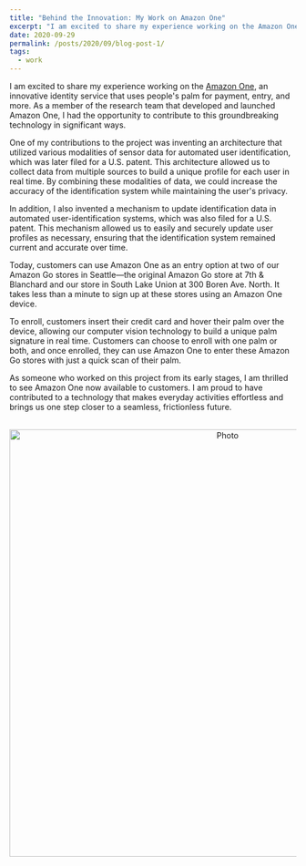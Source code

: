 ```yaml
---
title: "Behind the Innovation: My Work on Amazon One"
excerpt: "I am excited to share my experience working on the Amazon One project, an innovative identity service that uses people's palm for payment, entry, and more. As a member of the research team that developed and launched Amazon One, I had the opportunity to contribute to this groundbreaking technology in significant ways."
date: 2020-09-29
permalink: /posts/2020/09/blog-post-1/
tags:
  - work
---
```


I am excited to share my experience working on the [Amazon One](https://one.amazon.com/), an innovative identity service that uses people's palm for payment, entry, and more. As a member of the research team that developed and launched Amazon One, I had the opportunity to contribute to this groundbreaking technology in significant ways.

One of my contributions to the project was inventing an architecture that utilized various modalities of sensor data for automated user identification, which was later filed for a U.S. patent. This architecture allowed us to collect data from multiple sources to build a unique profile for each user in real time. By combining these modalities of data, we could increase the accuracy of the identification system while maintaining the user's privacy.

In addition, I also invented a mechanism to update identification data in automated user-identification systems, which was also filed for a U.S. patent. This mechanism allowed us to easily and securely update user profiles as necessary, ensuring that the identification system remained current and accurate over time.

Today, customers can use Amazon One as an entry option at two of our Amazon Go stores in Seattle—the original Amazon Go store at 7th & Blanchard and our store in South Lake Union at 300 Boren Ave. North. It takes less than a minute to sign up at these stores using an Amazon One device.

To enroll, customers insert their credit card and hover their palm over the device, allowing our computer vision technology to build a unique palm signature in real time. Customers can choose to enroll with one palm or both, and once enrolled, they can use Amazon One to enter these Amazon Go stores with just a quick scan of their palm.

As someone who worked on this project from its early stages, I am thrilled to see Amazon One now available to customers. I am proud to have contributed to a technology that makes everyday activities effortless and brings us one step closer to a seamless, frictionless future.

<p align="center">
  <img src="https://zhengthomastang.github.io/images/Amazon_One.jpeg?raw=true" alt="Photo" style="width: 750px;"/> 
</p>
